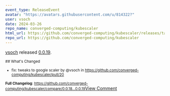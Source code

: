 ```yaml
---
event_type: ReleaseEvent
avatar: "https://avatars.githubusercontent.com/u/814322?"
user: vsoch
date: 2024-03-26
repo_name: converged-computing/kubescaler
html_url: https://github.com/converged-computing/kubescaler/releases/tag/0.0.19
repo_url: https://github.com/converged-computing/kubescaler
---
```


<a href='https://github.com/vsoch' target='_blank'>vsoch</a> released <a href='https://github.com/converged-computing/kubescaler/releases/tag/0.0.19' target='_blank'>0.0.19</a>.

<small>## What's Changed
* fix: tweaks to google scaler by @vsoch in https://github.com/converged-computing/kubescaler/pull/20

**Full Changelog**: https://github.com/converged-computing/kubescaler/compare/0.0.18...0.0.19</small><a href='https://github.com/converged-computing/kubescaler/releases/tag/0.0.19' target='_blank'>View Comment</a>